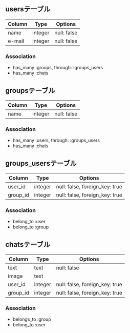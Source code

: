 ## usersテーブル

|Column|Type|Options|
|------|----|-------|
|name|integer|null: false|
|e-mail|integer|null: false|

### Association
- has_many :groups, through: :groups_users
- has_many :chats

## groupsテーブル

|Column|Type|Options|
|------|----|-------|
|name|integer|null: false|

### Association
- has_many :users, through: 
:groups_users
- has_many :chats

## groups_usersテーブル

|Column|Type|Options|
|------|----|-------|
|user_id|integer|null: false, foreign_key: true|
|group_id|integer|null: false, foreign_key: true|

### Association
- belong_to :user
- belong_to :group

## chatsテーブル

|Column|Type|Options|
|------|----|-------|
|text|text|null: false|
|image|text|
|user_id|integer|null: false, foreign_key: true|
|group_id|integer|null: false, foreign_key: true|

### Association
- belongs_to :group
- belong_to :user
